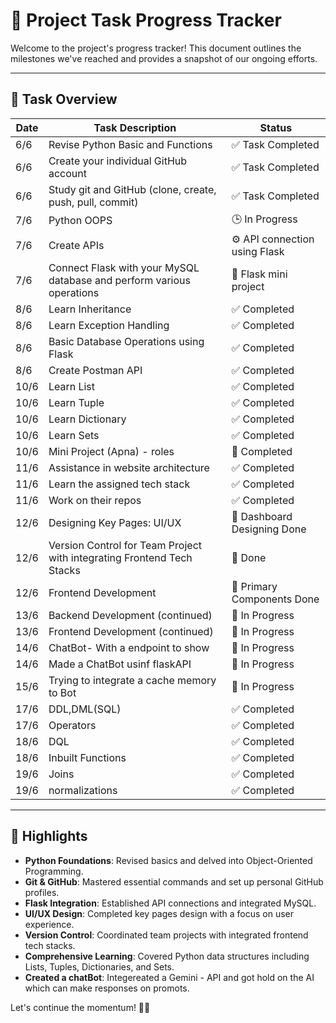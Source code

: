 # 🚀 Project Task Progress Tracker

Welcome to the project's progress tracker! This document outlines the milestones we've reached and provides a snapshot of our ongoing efforts.

---

## 📅 Task Overview

| Date   | Task Description                                                                                      | Status                          |
|--------|-------------------------------------------------------------------------------------------------------|---------------------------------|
| 6/6    | Revise Python Basic and Functions                                                                     | ✅ Task Completed               |
| 6/6    | Create your individual GitHub account                                                                 | ✅ Task Completed               |
| 6/6    | Study git and GitHub (clone, create, push, pull, commit)                                              | ✅ Task Completed               |
| 7/6    | Python OOPS                                                                                           | 🕒 In Progress                  |
| 7/6    | Create APIs                                                                                           | ⚙️ API connection using Flask   |
| 7/6    | Connect Flask with your MySQL database and perform various operations                                 | 🔧 Flask mini project           |
| 8/6    | Learn Inheritance                                                                                     | ✅ Completed                    |
| 8/6    | Learn Exception Handling                                                                              | ✅ Completed                    |
| 8/6    | Basic Database Operations using Flask                                                                 | ✅ Completed                    |
| 8/6    | Create Postman API                                                                                    | ✅ Completed                    |
| 10/6   | Learn List                                                                                            | ✅ Completed                    |
| 10/6   | Learn Tuple                                                                                           | ✅ Completed                    |
| 10/6   | Learn Dictionary                                                                                      | ✅ Completed                    |
| 10/6   | Learn Sets                                                                                            | ✅ Completed                    |
| 10/6   | Mini Project (Apna) - roles                                                                           | 🎉 Completed                    |
| 11/6   | Assistance in website architecture                                                                    | ✅ Completed                    |
| 11/6   | Learn the assigned tech stack                                                                         | ✅ Completed                    |
| 11/6   | Work on their repos                                                                                   | ✅ Completed                    |
| 12/6   | Designing Key Pages: UI/UX                                                                            | 🎨 Dashboard Designing Done     |
| 12/6   | Version Control for Team Project with integrating Frontend Tech Stacks                                | 📝 Done                        |
| 12/6   | Frontend Development                                                                                  | 🎨 Primary Components Done      |
| 13/6   | Backend Development (continued)                                                                       | 🔄 In Progress                  |
| 13/6   | Frontend Development (continued)                                                                      | 🔄 In Progress                  |
| 14/6   | ChatBot- With a endpoint to show                                                                      | 🔄 In Progress                  |
| 14/6   | Made a ChatBot usinf flaskAPI                                                                         | 🔄 In Progress                  |
| 15/6   | Trying to integrate a cache memory to Bot                                                             | 🔄 In Progress                  |
| 17/6   | DDL,DML(SQL)                                                                                          | ✅ Completed                    |
| 17/6   | Operators                                                                                             | ✅ Completed                    |
| 18/6   | DQL                                                                                                   | ✅ Completed                    |
| 18/6   | Inbuilt Functions                                                                                     | ✅ Completed                    |
| 19/6   | Joins                                                                                                 | ✅ Completed                    |
| 19/6   | normalizations                                                                                        | ✅ Completed                    |
---

## 🌟 Highlights

- **Python Foundations**: Revised basics and delved into Object-Oriented Programming.
- **Git & GitHub**: Mastered essential commands and set up personal GitHub profiles.
- **Flask Integration**: Established API connections and integrated MySQL.
- **UI/UX Design**: Completed key pages design with a focus on user experience.
- **Version Control**: Coordinated team projects with integrated frontend tech stacks.
- **Comprehensive Learning**: Covered Python data structures including Lists, Tuples, Dictionaries, and Sets.
- **Created a chatBot**: Integereated a Gemini - API and got hold on the AI which can make responses on promots.


Let's continue the momentum! 🌟💪

